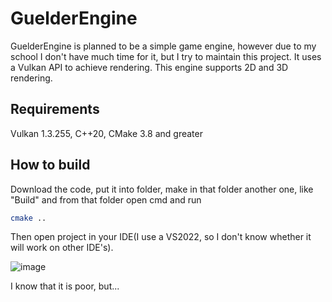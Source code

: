 # GuelderEngine

GuelderEngine is planned to be a simple game engine, however due to my school I don't have much time for it, but I try to maintain this project. It uses a Vulkan API to achieve rendering. This engine supports 2D and 3D rendering.

## Requirements 
Vulkan 1.3.255, C++20, CMake 3.8 and greater

## How to build

Download the code, put it into folder, make in that folder another one, like "Build" and from that folder open cmd and run 
```bash
cmake ..
```
Then open project in your IDE(I use a VS2022, so I don't know whether it will work on other IDE's).

![image](https://drive.google.com/uc?export=view&id=1bsMbSN8f1ICTir0giMP_SqMq3oERXndL)

I know that it is poor, but...